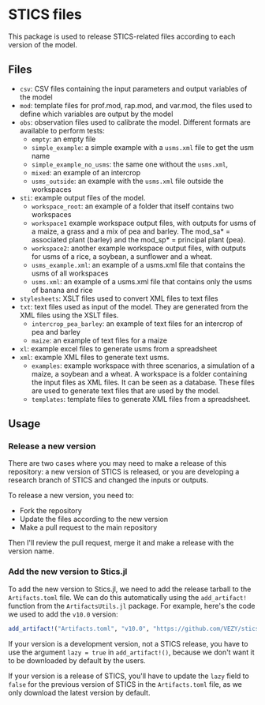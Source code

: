 # STICS files

This package is used to release STICS-related files according to each version of the model.

## Files

- `csv`: CSV files containing the input parameters and output variables of the model
- `mod`: template files for prof.mod, rap.mod, and var.mod, the files used to define which variables are output by the model
- `obs`: observation files used to calibrate the model. Different formats are available to perform tests: 
  - `empty`: an empty file 
  - `simple_example`: a simple example with a `usms.xml` file to get the usm name
  - `simple_example_no_usms`: the same one without the `usms.xml`, 
  - `mixed`: an example of an intercrop
  - `usms_outside`: an example with the `usms.xml` file outside the workspaces
- `sti`: example output files of the model.
  - `workspace_root`: an example of a folder that itself contains two workspaces
  - `workspace1` example workspace output files, with outputs for usms of a maize, a grass and a mix of pea and barley. The mod_sa* = associated plant (barley) and the mod_sp* = principal plant (pea).
  - `workspace2`: another example workspace output files, with outputs for usms of a rice, a soybean, a sunflower and a wheat.
  - `usms_example.xml`: an example of a usms.xml file that contains the usms of all workspaces
  - `usms.xml`: an example of a usms.xml file that contains only the usms of banana and rice
- `stylesheets`: XSLT files used to convert XML files to text files
- `txt`: text files used as input of the model. They are generated from the XML files using the XSLT files.
  - `intercrop_pea_barley`: an example of text files for an intercrop of pea and barley
  - `maize`: an example of text files for a maize
- `xl`: example excel files to generate usms from a spreadsheet
- `xml`: example XML files to generate text usms.
  - `examples`: example workspace with three scenarios, a simulation of a maize, a soybean and a wheat. A workspace is a folder containing the input files as XML files. It can be seen as a database. These files are used to generate text files that are used by the model.
  - `templates`: template files to generate XML files from a spreadsheet.

## Usage

### Release a new version

There are two cases where you may need to make a release of this repository: a new version of STICS is released, or you are developing a research branch of STICS and changed the inputs or outputs.

To release a new version, you need to:

- Fork the repository
- Update the files according to the new version
- Make a pull request to the main repository

Then I'll review the pull request, merge it and make a release with the version name.

### Add the new version to Stics.jl

To add the new version to Stics.jl, we need to add the release tarball to the `Artifacts.toml` file. We can do this automatically using the `add_artifact!` function from the `ArtifactsUtils.jl` package. For example, here's the code we used to add the `v10.0` version:

```julia
add_artifact!("Artifacts.toml", "v10.0", "https://github.com/VEZY/stics-files/archive/refs/tags/v10.tar.gz")
```

If your version is a development version, not a STICS release, you have to use the argument `lazy = true` in `add_artifact!()`, because we don't want it to be downloaded by default by the users.

If your version is a release of STICS, you'll have to update the `lazy` field to `false` for the previous version of STICS in the `Artifacts.toml` file, as we only download the latest version by default.